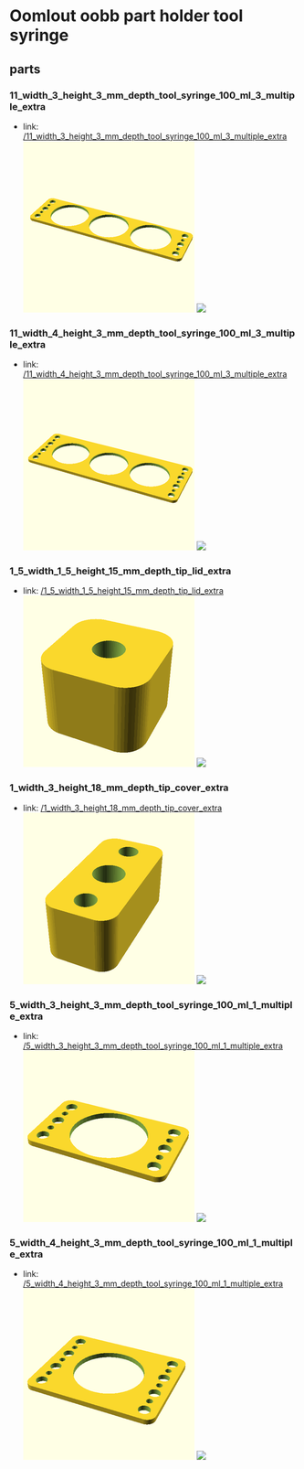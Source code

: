 # Oomlout oobb part holder tool syringe


## parts

### 11_width_3_height_3_mm_depth_tool_syringe_100_ml_3_multiple_extra
* link: [/11_width_3_height_3_mm_depth_tool_syringe_100_ml_3_multiple_extra](11_width_3_height_3_mm_depth_tool_syringe_100_ml_3_multiple_extra)  
![](11_width_3_height_3_mm_depth_tool_syringe_100_ml_3_multiple_extra/3dpr_300.png)  ![](11_width_3_height_3_mm_depth_tool_syringe_100_ml_3_multiple_extra/image_300.jpg)
 

### 11_width_4_height_3_mm_depth_tool_syringe_100_ml_3_multiple_extra
* link: [/11_width_4_height_3_mm_depth_tool_syringe_100_ml_3_multiple_extra](11_width_4_height_3_mm_depth_tool_syringe_100_ml_3_multiple_extra)  
![](11_width_4_height_3_mm_depth_tool_syringe_100_ml_3_multiple_extra/3dpr_300.png)  ![](11_width_4_height_3_mm_depth_tool_syringe_100_ml_3_multiple_extra/image_300.jpg)
 

### 1_5_width_1_5_height_15_mm_depth_tip_lid_extra
* link: [/1_5_width_1_5_height_15_mm_depth_tip_lid_extra](1_5_width_1_5_height_15_mm_depth_tip_lid_extra)  
![](1_5_width_1_5_height_15_mm_depth_tip_lid_extra/3dpr_300.png)  ![](1_5_width_1_5_height_15_mm_depth_tip_lid_extra/image_300.jpg)
 

### 1_width_3_height_18_mm_depth_tip_cover_extra
* link: [/1_width_3_height_18_mm_depth_tip_cover_extra](1_width_3_height_18_mm_depth_tip_cover_extra)  
![](1_width_3_height_18_mm_depth_tip_cover_extra/3dpr_300.png)  ![](1_width_3_height_18_mm_depth_tip_cover_extra/image_300.jpg)
 

### 5_width_3_height_3_mm_depth_tool_syringe_100_ml_1_multiple_extra
* link: [/5_width_3_height_3_mm_depth_tool_syringe_100_ml_1_multiple_extra](5_width_3_height_3_mm_depth_tool_syringe_100_ml_1_multiple_extra)  
![](5_width_3_height_3_mm_depth_tool_syringe_100_ml_1_multiple_extra/3dpr_300.png)  ![](5_width_3_height_3_mm_depth_tool_syringe_100_ml_1_multiple_extra/image_300.jpg)
 

### 5_width_4_height_3_mm_depth_tool_syringe_100_ml_1_multiple_extra
* link: [/5_width_4_height_3_mm_depth_tool_syringe_100_ml_1_multiple_extra](5_width_4_height_3_mm_depth_tool_syringe_100_ml_1_multiple_extra)  
![](5_width_4_height_3_mm_depth_tool_syringe_100_ml_1_multiple_extra/3dpr_300.png)  ![](5_width_4_height_3_mm_depth_tool_syringe_100_ml_1_multiple_extra/image_300.jpg)
 
